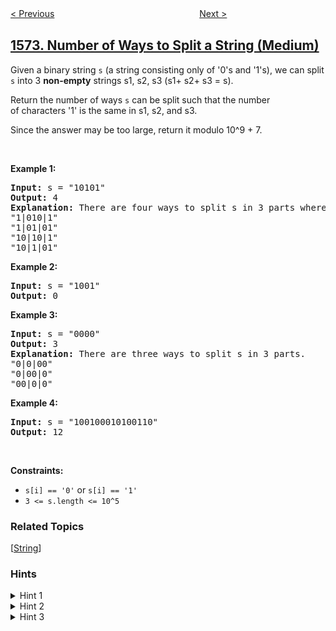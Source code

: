 <!--|This file generated by command(leetcode description); DO NOT EDIT.    |-->
<!--+----------------------------------------------------------------------+-->
<!--|@author    openset <openset.wang@gmail.com>                           |-->
<!--|@link      https://github.com/openset                                 |-->
<!--|@home      https://github.com/openset/leetcode                        |-->
<!--+----------------------------------------------------------------------+-->

[< Previous](../matrix-diagonal-sum "Matrix Diagonal Sum")
　　　　　　　　　　　　　　　　
[Next >](../shortest-subarray-to-be-removed-to-make-array-sorted "Shortest Subarray to be Removed to Make Array Sorted")

## [1573. Number of Ways to Split a String (Medium)](https://leetcode.com/problems/number-of-ways-to-split-a-string "分割字符串的方案数")

<p>Given a binary string <code>s</code> (a string consisting only of &#39;0&#39;s and &#39;1&#39;s),&nbsp;we can split <code>s</code>&nbsp;into 3 <strong>non-empty</strong> strings s1, s2, s3 (s1+ s2+ s3 = s).</p>

<p>Return the number of ways <code>s</code> can be split such that the number of&nbsp;characters &#39;1&#39; is the same in s1, s2, and s3.</p>

<p>Since the answer&nbsp;may be too large,&nbsp;return it modulo&nbsp;10^9 + 7.</p>

<p>&nbsp;</p>
<p><strong>Example 1:</strong></p>

<pre>
<strong>Input:</strong> s = &quot;10101&quot;
<strong>Output:</strong> 4
<strong>Explanation:</strong> There are four ways to split s in 3 parts where each part contain the same number of letters &#39;1&#39;.
&quot;1|010|1&quot;
&quot;1|01|01&quot;
&quot;10|10|1&quot;
&quot;10|1|01&quot;
</pre>

<p><strong>Example 2:</strong></p>

<pre>
<strong>Input:</strong> s = &quot;1001&quot;
<strong>Output:</strong> 0
</pre>

<p><strong>Example 3:</strong></p>

<pre>
<strong>Input:</strong> s = &quot;0000&quot;
<strong>Output:</strong> 3
<strong>Explanation:</strong> There are three ways to split s in 3 parts.
&quot;0|0|00&quot;
&quot;0|00|0&quot;
&quot;00|0|0&quot;
</pre>

<p><strong>Example 4:</strong></p>

<pre>
<strong>Input:</strong> s = &quot;100100010100110&quot;
<strong>Output:</strong> 12
</pre>

<p>&nbsp;</p>
<p><strong>Constraints:</strong></p>

<ul>
	<li><code>s[i] == &#39;0&#39;</code>&nbsp;or&nbsp;<code>s[i] == &#39;1&#39;</code></li>
	<li><code>3 &lt;= s.length &lt;= 10^5</code></li>
</ul>

### Related Topics
  [[String](../../tag/string/README.md)]

### Hints
<details>
<summary>Hint 1</summary>
There is no way if the sum (number of '1's) is not divisible by the number of splits. So sum%3 should be 0.
</details>

<details>
<summary>Hint 2</summary>
Preffix s1 , and suffix s3 should have sum/3 characters '1'.
</details>

<details>
<summary>Hint 3</summary>
Follow up: Can you generalize the problem with numbers between [-10^9, 10^9] such the sum between subarrays s1, s2, s3 are the same?
</details>
